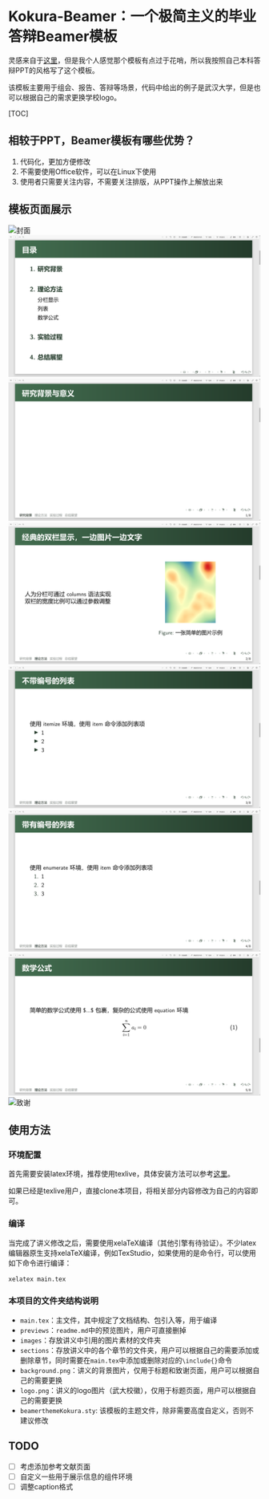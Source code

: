 # Kokura-Beamer：一个极简主义的毕业答辩Beamer模板

灵感来自于[这里](https://github.com/thomas10011/WHU-Beamer)，但是我个人感觉那个模板有点过于花哨，所以我按照自己本科答辩PPT的风格写了这个模板。

该模板主要用于组会、报告、答辩等场景，代码中给出的例子是武汉大学，但是也可以根据自己的需求更换学校logo。

[TOC]

## 相较于PPT，Beamer模板有哪些优势？

1. 代码化，更加方便修改
2. 不需要使用Office软件，可以在Linux下使用
3. 使用者只需要关注内容，不需要关注排版，从PPT操作上解放出来

## 模板页面展示

![封面](./previews/1.png)
![目录](./previews/2.png)
![正文](./previews/3.png)
![正文](./previews/4.png)
![正文](./previews/5.png)
![正文](./previews/6.png)
![正文](./previews/7.png)
![致谢](./previews/8.png)

## 使用方法

### 环境配置

首先需要安装latex环境，推荐使用texlive，具体安装方法可以参考[这里](https://www.tug.org/texlive/doc/texlive-zh-cn/texlive-zh-cn.pdf)。

如果已经是texlive用户，直接clone本项目，将相关部分内容修改为自己的内容即可。

### 编译

当完成了讲义修改之后，需要使用xelaTeX编译（其他引擎有待验证）。不少latex编辑器原生支持xelaTeX编译，例如TexStudio，如果使用的是命令行，可以使用如下命令进行编译：

```bash
xelatex main.tex
```

### 本项目的文件夹结构说明

+ `main.tex`：主文件，其中规定了文档结构、包引入等，用于编译
+ `previews`：`readme.md`中的预览图片，用户可直接删掉
+ `images`：存放讲义中引用的图片素材的文件夹
+ `sections`：存放讲义中的各个章节的文件夹，用户可以根据自己的需要添加或删除章节，同时需要在`main.tex`中添加或删除对应的`\include{}`命令
+ `background.png`：讲义的背景图片，仅用于标题和致谢页面，用户可以根据自己的需要更换
+ `logo.png`：讲义的logo图片（武大校徽），仅用于标题页面，用户可以根据自己的需要更换
+ `beamerthemeKokura.sty`: 该模板的主题文件，除非需要高度自定义，否则不建议修改

## TODO

+ [ ] 考虑添加参考文献页面
+ [ ] 自定义一些用于展示信息的组件环境
+ [ ] 调整caption格式
